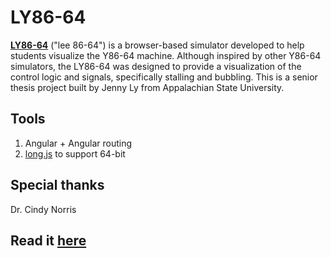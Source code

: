 # LY86-64

[**LY86-64**](https://ly86.chaulyjenny.com/home) ("lee 86-64") is a browser-based simulator developed to help students visualize the Y86-64 machine. Although inspired by other Y86-64 simulators, the LY86-64 was designed to provide a visualization of the control logic and signals, specifically stalling and bubbling. This is a senior thesis project built by Jenny Ly from Appalachian State University.

## Tools
1. Angular + Angular routing
2. [long.js](https://github.com/dcodeIO/long.js) to support 64-bit 

## Special thanks 
Dr. Cindy Norris

## Read it [here](https://scholar.google.com/citations?user=gIKA02sAAAAJ&hl=en&authuser=1)
